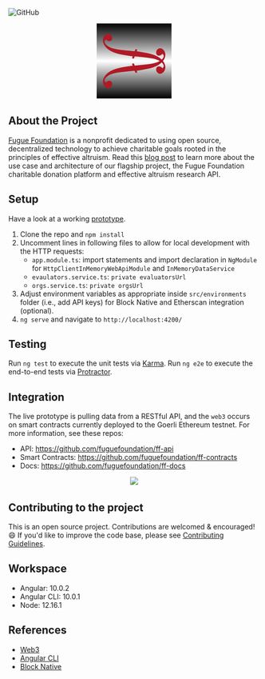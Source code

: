 ![GitHub](https://img.shields.io/github/license/fuguefoundation/ff-dapp)

<p align="center">
  <img src="https://github.com/fuguefoundation/ff-dapp/blob/master/src/assets/images/logo_150.png">
</p>

## About the Project

[Fugue Foundation](https://fuguefoundation.org) is a nonprofit dedicated to using open source, decentralized technology to achieve charitable goals rooted in the principles of effective altruism. Read this [blog post](https://blog.fuguefoundation.org/ff-platform-overiew/) to learn more about the use case and architecture of our flagship project, the Fugue Foundation charitable donation platform and effective altruism research API.

## Setup

Have a look at a working [prototype](https://fuguefoundation.org/dev/prototype_v0).

1. Clone the repo and `npm install`
2. Uncomment lines in following files to allow for local development with the HTTP requests:
    * `app.module.ts`: import statements and import declaration in `NgModule` for `HttpClientInMemoryWebApiModule` and `InMemoryDataService`
    * `evaulators.service.ts`: `private evaluatorsUrl`
    * `orgs.service.ts`: `private orgsUrl`
3. Adjust environment variables as appropriate inside `src/environments` folder (i.e., add API keys) for Block Native and Etherscan integration (optional).
4. `ng serve` and navigate to `http://localhost:4200/`

## Testing

Run `ng test` to execute the unit tests via [Karma](https://karma-runner.github.io).  Run `ng e2e` to execute the end-to-end tests via [Protractor](http://www.protractortest.org/).

## Integration

The live prototype is pulling data from a RESTful API, and the `web3` occurs on smart contracts currently deployed to the Goerli Ethereum testnet. For more information, see these repos: 

- API: https://github.com/fuguefoundation/ff-api
- Smart Contracts: https://github.com/fuguefoundation/ff-contracts
- Docs: https://github.com/fuguefoundation/ff-docs

<p align="center">
  <img src="https://github.com/fuguefoundation/ff-dapp/blob/master/src/assets/images/ff-dapp-flow.jpg">
</p>

## Contributing to the project

This is an open source project. Contributions are welcomed & encouraged! :smile: If you'd like to improve the code base, please see [Contributing Guidelines](https://github.com/fuguefoundation/ff-dapp/blob/master/.github/CONTRIBUTING.md).

## Workspace
* Angular: 10.0.2
* Angular CLI: 10.0.1
* Node: 12.16.1

## References
* [Web3](https://github.com/ethereum/wiki/wiki/JavaScript-API)
* [Angular CLI](https://github.com/angular/angular-cli)
* [Block Native](https://docs.blocknative.com/)
